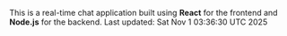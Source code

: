 This is a real-time chat application built using **React** for the frontend and **Node.js** for the backend.
Last updated: Sat Nov  1 03:36:30 UTC 2025
